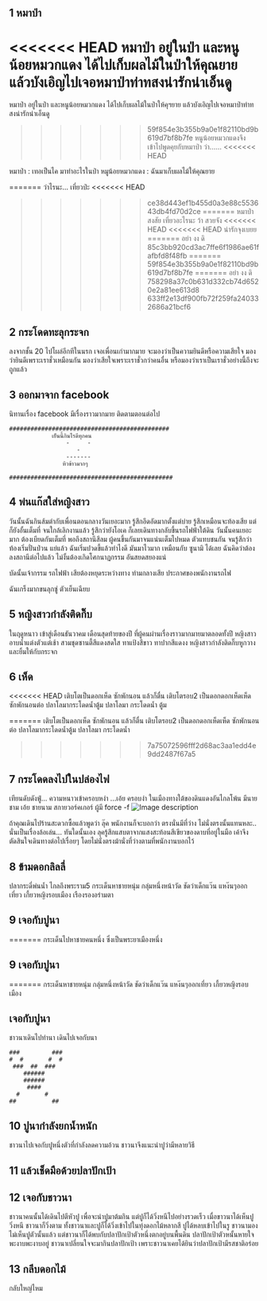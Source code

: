 ## 1 หมาป่า
<<<<<<< HEAD
   หมาป่า อยู่ในป่า และหนูน้อยหมวกแดง ได้ไปเก็บผลไม้ในป่าให้คุณยาย 
   แล้วบังเอิญไปเจอหมาป่าท่าทสงน่ารักน่าเอ็นดู 
=======
   หมาป่า อยู่ในป่า และหนูน้อยหมวกแดง ได้ไปเก็บผลไม้ในป่าให้คุฯยาย
   แล้วบังเอิญไปเจอหมาป่าท่าทสงน่ารักน่าเอ็นดู
>>>>>>> 59f854e3b355b9a0e1f82110bd9b619d7bf8b7fe
   หนูน้อยหมวกแดงจึงเข้าไปพูดคุยกับหมาป่า ว่า......
<<<<<<< HEAD

   หมาป่า : เทอเป็นไค มาทำอะไรในป่า
   หมูน้อยหมวกแดง : ฉันมาเก็บผลไม้ให้คุณยาย

=======
   ว่าไรนะ...
   เที่ยวป่ะ
<<<<<<< HEAD
>>>>>>> ce38d443ef1b455d0a3e88c553643db4fd70d2ce
=======
   หมาป่าสงสัย เที่ยวอะไรนะ
   ว้า สวยจัง
<<<<<<< HEAD
<<<<<<< HEAD
   น่ารักจุงเบยย
=======
   อย่า งง ดิ
>>>>>>> 85c3bb920cd3ac7ffe6f1986ae61fafbfd8f48fb
=======
>>>>>>> 59f854e3b355b9a0e1f82110bd9b619d7bf8b7fe
=======
   อย่า งง ดิ
>>>>>>> 758298a37c0b631d332cb74d6520e2a81ee613d8
>>>>>>> 633ff2e13df900fb72f259fa240332686a21bcf6

## 2 กระโดดทะลุกระจก
ลงจากชั้น 20
ไปโผล่อีกทีในนรก
เจอเพื่อนเก่ามากมาย
จะมองว่าเป็นความยินดีหรือความเสียใจ
มองว่ายินดีเพราะเราชั่วเหมือนกัน
มองว่าเสียใจเพราะเราชั่วกว่าคนอื่น
หรือมองว่าเราเป็นเราชั่วอย่างนี้ถึงจะถูกแล้ว

## 3 ออกมาจาก facebook
นิทานเรื่อง facebook มีเรื่องราวมากมาย ติดตามตอนต่อไป
```
#############################################
            เย็นนี้กินไรดีทุกคน
                -     -
                   -
                -------
               หิวข้าวมากๆ

##############################################
```

## 4 พ่นแก๊สใส่หญิงสาว
วันนั้นฉันกินส้มตำกับเพื่อนตอนกลางวันเยอะมาก
รู้สึกอึดอัดมากตั้งแต่บ่าย รู้สึกเหมือนจะท้องเสีย
แต่ก็ยังอั้นเต็มที่ จนใกล้เลิกงานแล้ว รู้สึกว่ายังโอเค ก็เลยเดินทางกลับขึ้นรถไฟฟ้าใต้ดิน
วันนั้นคนเยอะมาก ต้องเบียดกันเต็มที่ พอถึงสถานีสีลม ผู้คนขึ้นกันมาจนแน่นเต็มไปหมด ตัวแทบชนกัน จนรู้สึกว่าท้องเริ่มปั่นป่วน
แย่แล้ว ฉันเริ่มปวดขี้แล้วทำไงดี มันมาไวมาก เหมือนกับ ซูนามิ ได้เลย ฉันคิดว่าต้องลงสถานีต่อไปแล้ว ไม่งั้นต้องเกิดโศกนาฏกรรม อันสยดสยองแน่

บัดนั้นเจ้ากรรม รถไฟฟ้า เสียต้องหยุดระหว่างทาง ท่ามกลางเสีย ประกาศของพนักงานรถไฟ

ฉันเกร็งมากขนลุกซู่ ตัวเย็นเฉียบ

## 5 หญิงสาวกำลังติดกิ๊บ
ในฤดูหนาว เข้าสู่เดือนธันวาคม เดือนสุดท้ายของปี ที่ผู้คนผ่านเรื่องราวมากมายมาตลอดทั้งปี
หญิงสาวอาบน้ำแต่งตัวแต่เช้า สวมชุดซานตี้สีแดงสดใส ทาแป้งสีขาว ทาปากสีแดงง หญิงสาวกำลังติดกิ๊บหูกวาง และยิ้มให้กับกระจก

## 6 เห็ด
<<<<<<< HEAD
เติบโตเป็นดอกเห็ด ซักพักนอน แล้วก็ตื่น เติบโตรอบ2 เป็นดอกดอกเห็ดเห็ด ซักพักนอนต่อ ปลาโลมากระโดดน้ำตู้ม ปลาโลมา กระโดดน้ำ ตู้ม
 
=======
เติบโตเป็นดอกเห็ด ซักพักนอน แล้วก็ตื่น เติบโตรอบ2 เป็นดอกดอกเห็ดเห็ด ซักพักนอนต่อ ปลาโลมากระโดดน้ำตู้ม ปลาโลมา กระโดดน้ำ

>>>>>>> 7a75072596fff2d68ac3aa1edd4e9dd2487f67a5
## 7 กระโดดลงไปในปล่องไฟ
เทียนดับดังฟู่... ความหนาวเข้าครอบหงำ ...เอ้ย ครอบงำ ในเมืองทางใต้ของดินแดงอันไกลโพ้น
มีนายชาม เอ้ย ชายนาม สกายวอร์คเกอร์ ผู้มี force -f
![Image description](https://cdn3.movieweb.com/i/article/wwmiWDZiekgmiYZEs1HEaueZ4UlTn2/1200:100/Star-Wars-9-Luke-Skywalker-Rumors.jpg)


ถ้าคุณเดินไปร้านสะดวกซื้อแล้วพูดว่า ลุ๊ค พนักงานก็จะบอกว่า ตรงนั่นมีที่ว่าง ไม่นั่งตรงนั้นแทนหละ.. นั่นเป็นเรื่องล้อเล่น...
ทันใดนั้นเอง ลุครู้สึกแสบตาจากแสงสะท้อนสีเขียวของดาบที่อยู่ในมือ เค้าจึงตัดสินใจเดินทางต่อไปเรื่อยๆ โดยไม่นั่งตรงม้านั่งที่ว่างตามที่พนักงานบอกไว้

## 8 ข้ามดอกลิลลี่
ปลากระดี่พ่นน้ำ
ไกลถึงพระราม5
กระเด็นหาชายหนุ่ม
กลุ่มหนึ่งหน้าวัด
ชัดว่าเด็กแว๊น
แหง๊นๆออกเที่ยว
เกี้ยวหญิงรอบเมือง
เรืองรองอร่ามตา

## 9 เจอกับปูนา
=======
กระเด็นไปหาชายคนหนึ่ง
ซึ่งเป็นพระยาเมืองหนึ่ง

## 9 เจอกับปูนา
=======
กระเด็นหาชายหนุ่ม
กลุ่มหนึ่งหน้าวัด
ชัดว่าเด็กแว๊น
แหง๊นๆออกเที่ยว
เกี้ยวหญิงรอบเมือง

## เจอกับปูนา
ชาวนาเดินไปทำนา เดินไปเจอกับนา
```
###         ###
#  #       #  #
 ###  ##  ###
    ######
    ######
     ####
  #       #
##          ##
```


## 10 ปูนากำลังยกน้ำหนัก

ชาวนาไปเจอกับปูหนึ่งตัวที่กำลังลดความอ้วน ชาวนาจึงแนะนำปูว่ามีหลายวิธี


## 11 แล้วเช็ดมือด้วยปลาปักเป้า

## 12 เจอกับชาวนา
ชาวนาคนนั้นได้เดินไปตีหัวปู เพื่อจะนำปูมาต้มกิน
แต่ปูก็ได้วิ่งหนีไปอย่างรวดเร็ว เมื่อขาวนาได้เห็นปูวิ่งหนี ชาวนาก็วิ่งตาม
ทั้งชาวนาและปูก็ได้วิ่งเข้าไปในทุ่งดอกไม้หลากสี
ปูได้หลบเข้าไปในรู ชาวนามองไม่เห็นปูตัวนั้นแล้ว
แต่ชาวนาก็ได้พบกับปลาปักเป้าตัวหนึ่งตกอยู่บนพื้นดิน ปลาปักเป้าตัวหนั้นหายใจพะงาบพะงาบอยู่
ชาวนาเปลี่ยนใจจะมากินปลาปักเป้า เพราะชาวนาเคยได้ยินว่าปลาปักเป้ามีรสชาติอร่อย

## 13 กลีบดอกไม้
กลับใหญ่ไหม

